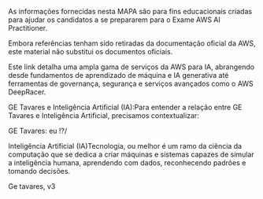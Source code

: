 As informações fornecidas nesta MAPA são para fins educacionais criadas para ajudar os
candidatos a se prepararem para o Exame AWS AI Practitioner.


Embora referências tenham sido retiradas da documentação oficial da AWS, este material não
substitui os documentos oficiais.

Este link detalha uma ampla gama de serviços da AWS para IA, abrangendo desde fundamentos de aprendizado de máquina e IA generativa até ferramentas de governança, segurança e serviços avançados como o AWS DeepRacer.

GE Tavares e Inteligência Artificial (IA):Para entender a relação entre GE Tavares e Inteligência Artificial, precisamos contextualizar:

GE Tavares: eu !?/


Inteligência Artificial (IA)Tecnologia, ou melhor é um ramo da ciência da computação que se dedica a criar máquinas e sistemas capazes de simular a inteligência humana, aprendendo com dados, reconhecendo padrões e tomando decisões.

Ge tavares, v3
